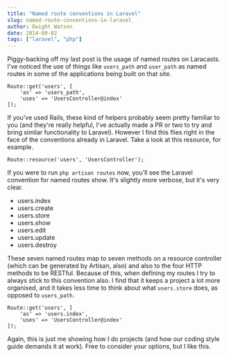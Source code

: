 ```yaml
---
title: "Named route conventions in Laravel"
slug: named-route-conventions-in-laravel
author: Dwight Watson
date: 2014-09-02
tags: ["laravel", "php"]
---
```


Piggy-backing off my last post is the usage of named routes on Laracasts. I've noticed the use of things like `users_path` and `user_path` as named routes in some of the applications being built on that site.

    Route::get('users', [
        'as' => 'users_path',
        'uses' => 'UsersController@index'
    ]);

If you've used Rails, these kind of helpers probably seem pretty familiar to you (and they're really helpful, I've actually made a PR or two to try and bring similar functionality to Laravel). However I find this flies right in the face of the conventions already in Laravel. Take a look at this resource, for example.

    Route::resource('users', 'UsersController');

If you were to run `php artisan routes` now, you'll see the Laravel convention for named routes show. It's slightly more verbose, but it's very clear.

- users.index
- users.create
- users.store
- users.show
- users.edit
- users.update
- users.destroy

These seven named routes map to seven methods on a resource controller (which can be generated by Artisan, also) and also to the four HTTP methods to be RESTful. Because of this, when defining my routes I try to always stick to this convention also. I find that it keeps a project a lot more organised, and it takes less time to think about what `users.store` does, as opposed to `users_path`.

    Route::get('users', [
        'as' => 'users.index',
        'uses' => 'UsersController@index'
    ]);

Again, this is just me showing how I do projects (and how our coding style guide demands it at work). Free to consider your options, but I like this.
